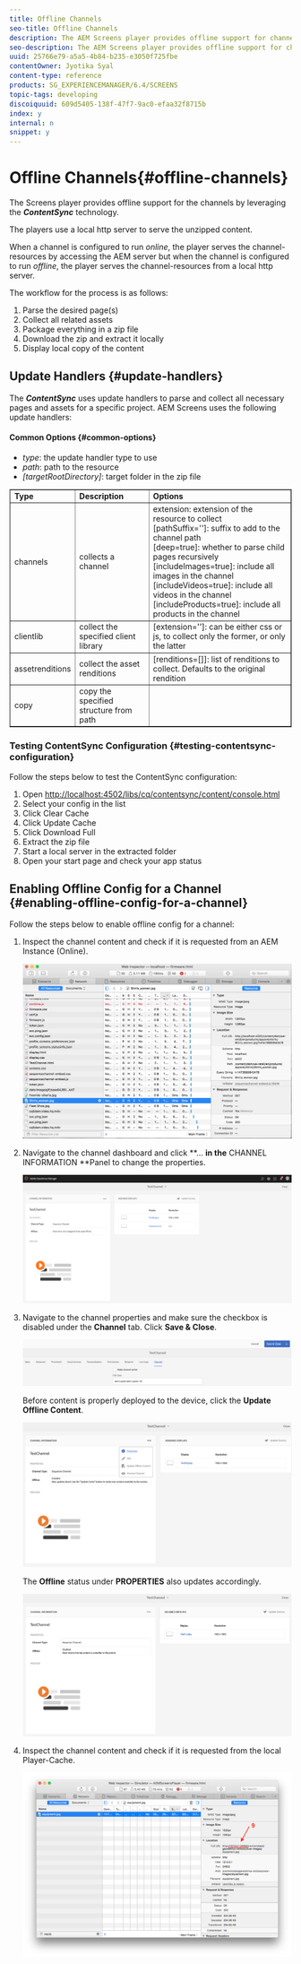 ```yaml
---
title: Offline Channels
seo-title: Offline Channels
description: The AEM Screens player provides offline support for channels by leveraging the ContentSync technology. Follow this page to learn more about update handlers and enabling offline configuration for a channel.  
seo-description: The AEM Screens player provides offline support for channels by leveraging the ContentSync technology. Follow this page to learn more about update handlers and enabling offline configuration for a channel.  
uuid: 25766e79-a5a5-4b84-b235-e3050f725fbe
contentOwner: Jyotika Syal
content-type: reference
products: SG_EXPERIENCEMANAGER/6.4/SCREENS
topic-tags: developing
discoiquuid: 609d5405-138f-47f7-9ac0-efaa32f8715b
index: y
internal: n
snippet: y
---
```


# Offline Channels{#offline-channels}

The Screens player provides offline support for the channels by leveraging the ***ContentSync*** technology.

The players use a local http server to serve the unzipped content.

When a channel is configured to run *online*, the player serves the channel-resources by accessing the AEM server but when the channel is configured to run *offline*, the player serves the channel-resources from a local http server.

The workflow for the process is as follows:

1. Parse the desired page(s)
1. Collect all related assets
1. Package everything in a zip file
1. Download the zip and extract it locally
1. Display local copy of the content

## Update Handlers {#update-handlers}

The ***ContentSync*** uses update handlers to parse and collect all necessary pages and assets for a specific project. AEM Screens uses the following update handlers:

#### Common Options {#common-options}

* *type*: the update handler type to use
* *path*: path to the resource
* *[targetRootDirectory]*: target folder in the zip file

<table border="1" cellpadding="1" cellspacing="0" width="100%"> 
 <tbody>
  <tr>
   <td><strong>Type</strong></td> 
   <td><strong>Description</strong></td> 
   <td><strong>Options</strong></td> 
  </tr>
  <tr>
   <td>channels</td> 
   <td>collects a channel</td> 
   <td>extension: extension of the resource to collect<br /> [pathSuffix='']: suffix to add to the channel path<br /> [deep=true]: whether to parse child pages recursively<br /> [includeImages=true]: include all images in the channel<br /> [includeVideos=true]: include all videos in the channel<br /> [includeProducts=true]: include all products in the channel</td> 
  </tr>
  <tr>
   <td>clientlib</td> 
   <td>collect the specified client library</td> 
   <td>[extension='']: can be either css or js, to collect only the former, or only the latter</td> 
  </tr>
  <tr>
   <td>assetrenditions</td> 
   <td>collect the asset renditions</td> 
   <td>[renditions=[]]: list of renditions to collect. Defaults to the original rendition</td> 
  </tr>
  <tr>
   <td>copy</td> 
   <td>copy the specified structure from path</td> 
   <td> </td> 
  </tr>
 </tbody>
</table>

### Testing ContentSync Configuration {#testing-contentsync-configuration}

Follow the steps below to test the ContentSync configuration:

1. Open [http://localhost:4502/libs/cq/contentsync/content/console.html](http://localhost:4502/libs/cq/contentsync/content/console.html)
1. Select your config in the list
1. Click Clear Cache
1. Click Update Cache
1. Click Download Full
1. Extract the zip file
1. Start a local server in the extracted folder 
1. Open your start page and check your app status

## Enabling Offline Config for a Channel {#enabling-offline-config-for-a-channel}

Follow the steps below to enable offline config for a channel:

1. Inspect the channel content and check if it is requested from an AEM Instance (Online).

   ![](assets/chlimage_1-15.png)

1. Navigate to the channel dashboard and click **... **in the** CHANNEL INFORMATION **Panel to change the properties.

   ![](assets/chlimage_1-16.png)

1. Navigate to the channel properties and make sure the checkbox is disabled under the **Channel** tab. Click **Save & Close**.

   ![](assets/screen_shot_2017-12-19at122422pm.png)

   Before content is properly deployed to the device, click the **Update Offline Content**.

   ![](assets/screen_shot_2017-12-19at122637pm.png)

   The **Offline** status under **PROPERTIES** also updates accordingly.

   ![](assets/screen_shot_2017-12-19at124735pm.png)

1. Inspect the channel content and check if it is requested from the local Player-Cache. 

   ![](assets/chlimage_1-17.png)

